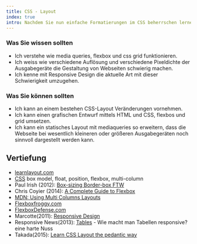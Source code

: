 ```yaml
---
title: CSS - Layout
index: true
intro: Nachdem Sie nun einfache Formatierungen im CSS beherrschen lernen Sie, wie sie das Layout der ganzen Seite beeinflussen können.
---
```


### Was Sie wissen sollten

* Ich verstehe wie media queries, flexbox und css grid funktionieren.
* Ich weiss wie verschiedene Auflösung und verschiedene Pixeldichte der Ausgabegeräte die Gestaltung von Webseiten schwierig machen.
* Ich kenne mit Responsive Design die aktuelle Art mit dieser Schwierigkeit umzugehen.

### Was Sie können sollten
* Ich kann an einem bestehen CSS-Layout Veränderungen vornehmen.
* Ich kann einen grafischen Entwurf mittels HTML und CSS, flexbos und grid umsetzen.
* Ich kann ein statisches Layout mit mediaqueries so erweitern, dass die Webseite bei wesentlich kleineren oder größeren Ausgabegeräten noch sinnvoll dargestellt werden kann.


## Vertiefung

* [learnlayout.com](http://learnlayout.com)
* [CSS](http://www.w3.org/Style/CSS/specs.en.html) box model, float, position, flexbox, multi-column
* Paul Irish (2012): [Box-sizing Border-box FTW](http://www.paulirish.com/2012/box-sizing-border-box-ftw/)
* Chris Coyier (2014): [A Complete Guide to Flexbox](http://css-tricks.com/snippets/css/a-guide-to-flexbox/)
* [MDN: Using Multi Columns Layouts](https://developer.mozilla.org/en-US/docs/Web/Guide/CSS/Using_multi-column_layouts)
* [Flexboxfroggy.com](http://flexboxfroggy.com/)
* [FlexboxDefense.com](http://www.flexboxdefense.com/)
* Marcotte(2011): [Responsive Design](http://www.amazon.com/Responsive-Design-Brief-People-Websites/dp/098444257X/)
* Responsive News(2013): [Tables](http://responsivenews.co.uk/post/52382349921/tables) - Wie macht man Tabellen responsive?  eine harte Nuss
* Takada(2015): [Learn CSS Layout the pedantic way](http://book.mixu.net/css/index.html)
